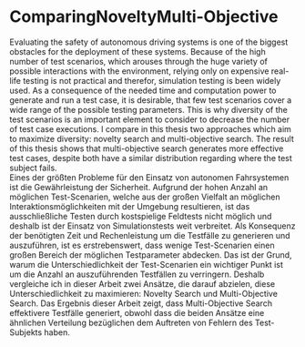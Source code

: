 # ComparingNoveltyMulti-Objective

Evaluating the safety of autonomous driving systems is one of the biggest obstacles for the deployment of these systems. Because of the high number of test scenarios, which arouses through the huge variety of possible interactions with the environment, relying only on expensive real-life testing is not practical and therefor, simulation testing is been widely used. As a consequence of the needed time and computation power to generate and run a test case, it is desirable, that few test scenarios cover a wide range of the possible testing parameters. This is why diversity of the test scenarios is an important element to consider to decrease the number of test case executions. I compare in this thesis two approaches which aim to maximize diversity: novelty search and multi-objective search. The result of this thesis shows that  multi-objective search generates more effective test cases, despite both have a similar distribution regarding where the test subject fails.
\
Eines der größten Probleme für den Einsatz von autonomen Fahrsystemen ist die Gewährleistung der Sicherheit. Aufgrund der hohen Anzahl an möglichen Test-Scenarien, welche aus der großen Vielfalt an möglichen Interaktionsmöglichkeiten mit der Umgebung resultieren, ist das ausschließliche Testen durch kostspielige Feldtests nicht möglich und deshalb ist der Einsatz von Simulationstests weit verbreitet. Als Konsequenz der benötigten Zeit und Rechenleistung um die Testfälle zu generieren und auszuführen, ist es erstrebenswert, dass wenige Test-Scenarien einen großen Bereich der möglichen Testparameter abdecken. Das ist der Grund, warum die Unterschiedlichkeit der Test-Scenarien ein wichtiger Punkt ist um die Anzahl an auszuführenden Testfällen zu verringern. Deshalb vergleiche ich in dieser Arbeit zwei Ansätze, die darauf abzielen, diese Unterschiedlichkeit zu maximieren: Novelty Search und Multi-Objective Search. Das Ergebnis dieser Arbeit zeigt, dass Multi-Objective Search effektivere Testfälle generiert, obwohl dass die beiden Ansätze eine ähnlichen Verteilung bezüglichen dem Auftreten von Fehlern des Test-Subjekts haben. 

